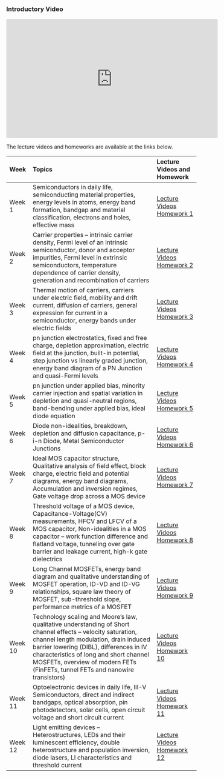 

### Introductory Video

<iframe width="560" height="315" src="https://www.youtube.com/embed/WiIdfUWjXog" title="YouTube video player" frameborder="0" allow="accelerometer; autoplay; clipboard-write; encrypted-media; gyroscope; picture-in-picture" allowfullscreen></iframe>


The lecture videos and homeworks are available at the links below.

| Week  | Topics | Lecture Videos and Homework |
| :-- | :-- | :-- | 
| Week 1 | Semiconductors in daily life, semiconducting material properties, energy levels in atoms, energy band formation, bandgap and material classification, electrons and holes, effective mass  | [Lecture Videos](Week1.md)  [Homework 1](Assignments/HW1_Solutions_July2021.pdf) |
| Week 2 | Carrier properties – intrinsic carrier density, Fermi level of an intrinsic semiconductor, donor and acceptor impurities, Fermi level in extrinsic semiconductors, temperature dependence of carrier density, generation and recombination of carriers | [Lecture Videos](Week2.md)   [Homework 2](Assignments/HW2_Solutions_July2021.pdf) |
| Week 3 | Thermal motion of carriers, carriers under electric field, mobility and drift current, diffusion of carriers, general expression for current in a semiconductor, energy bands under electric fields | [Lecture Videos](Week3.md)   [Homework 3](Assignments/HW3_Solutions_July2021.pdf) |
| Week 4 | pn junction electrostatics, fixed and free charge, depletion approximation, electric field at the junction, built-in potential, step junction vs linearly graded junction, energy band diagram of a PN Junction and quasi-Fermi levels | [Lecture Videos](Week4.md)   [Homework 4](Assignments/HW4_Solutions_July2021.pdf) |
| Week 5 | pn junction under applied bias, minority carrier injection and spatial variation in depletion and quasi-neutral regions, band-bending under applied bias, ideal diode equation | [Lecture Videos](Week5.md)   [Homework 5](Assignments/HW5_Solutions_July2021.pdf) |
| Week 6 | Diode non-idealities, breakdown, depletion and diffusion capacitance, p-i-n Diode, Metal Semiconductor Junctions | [Lecture Videos](Week6.md)   [Homework 6](Assignments/HW6_Solutions_July2021.pdf) |
| Week 7 | Ideal MOS capacitor structure, Qualitative analysis of field effect, block charge, electric field and potential diagrams, energy band diagrams, Accumulation and inversion regimes, Gate voltage drop across a MOS device | [Lecture Videos](Week7.md)   [Homework 7](Assignments/HW7_Solutions_July2021.pdf) |
| Week 8 | Threshold voltage of a MOS device, Capacitance-Voltage(CV) measurements, HFCV and LFCV of a MOS capacitor, Non-idealities in a MOS capacitor – work function difference and flatland voltage, tunneling over gate barrier and leakage current, high-k gate dielectrics | [Lecture Videos](Week8.md)   [Homework 8](Assignments/HW8_Solutions_July2021.pdf) |
| Week 9 | Long Channel MOSFETs, energy band diagram and qualitative understanding of MOSFET operation, ID-VD and ID-VG relationships, square law theory of MOSFET, sub-threshold slope, performance metrics of a MOSFET | [Lecture Videos](Week9.md)   [Homework 9](Assignments/HW9_Solutions_July2021.pdf) |
| Week 10 | Technology scaling and Moore’s law, qualitative understanding of Short channel effects – velocity saturation, channel length modulation, drain induced barrier lowering (DIBL), differences in IV characteristics of long and short channel MOSFETs, overview of modern FETs (FinFETs, tunnel FETs and nanowire transistors) | [Lecture Videos](Week10.md)   [Homework 10](Assignments/HW10_Solutions_July2021.pdf) |
| Week 11 | Optoelectronic devices in daily life, III-V Semiconductors, direct and indirect bandgaps, optical absorption, pin photodetectors, solar cells, open circuit voltage and short circuit current | [Lecture Videos](Week11.md)   [Homework 11](Assignments/HW11_Solutions_July2021.pdf) |
| Week 12 | Light emitting devices – Heterostructures, LEDs and their luminescent efficiency, double heterostructure and population inversion, diode lasers, LI characteristics and threshold current | [Lecture Videos](Week12.md)   [Homework 12](Assignments/HW12_Solutions_July2021.pdf) |

